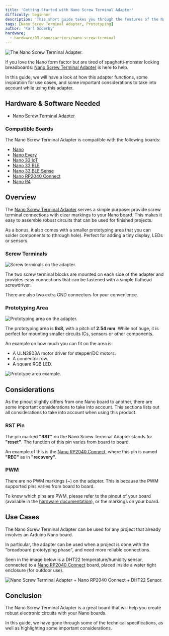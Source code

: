 ```yaml
---
title: 'Getting Started with Nano Screw Terminal Adapter'
difficulty: beginner
description: 'This short guide takes you through the features of the Nano Screw Terminal Adapter, along with some important considerations when using this product.'
tags: [Nano Screw Terminal Adapter, Prototyping]
author: 'Karl Söderby'
hardware:
  - hardware/03.nano/carriers/nano-screw-terminal
---
```


![The Nano Screw Terminal Adapter.](assets/hero.png)

If you love the Nano form factor but are tired of spaghetti-monster looking breadboards: [Nano Screw Terminal Adapter](https://store.arduino.cc/nano-screw-terminal) is here to help. 

In this guide, we will have a look at how this adapter functions, some inspiration for use cases, and some important considerations to take into account while using this adapter.

## Hardware & Software Needed

- [Nano Screw Terminal Adapter](https://store.arduino.cc/nano-screw-terminal)

### Compatible Boards

The Nano Screw Terminal Adapter is compatible with the following boards:

- [Nano](https://store.arduino.cc/products/arduino-nano)
- [Nano Every](https://store.arduino.cc/nano-every)
- [Nano 33 IoT](https://store.arduino.cc/arduino-nano-33-iot)
- [Nano 33 BLE](https://store.arduino.cc/nano-33-ble)
- [Nano 33 BLE Sense](https://store.arduino.cc/nano-33-ble-sense)
- [Nano RP2040 Connect](https://store.arduino.cc/nano-rp2040-connect)
- [Nano R4](https://store.arduino.cc/products/nano-r4)


## Overview

The [Nano Screw Terminal Adapter](https://store.arduino.cc/nano-screw-terminal) serves a simple purpose: provide screw terminal connections with clear markings to your Nano board. This makes it easy to assemble robust circuits that can be used for finished projects. 

As a bonus, it also comes with a smaller prototyping area that you can solder components to (through hole). Perfect for adding a tiny display, LEDs or sensors.

### Screw Terminals

![Screw terminals on the adapter.](assets/nst-terminals.png)

The two screw terminal blocks are mounted on each side of the adapter and provides easy connections that can be fastened with a simple flathead screwdriver.

There are also two extra GND connectors for your convenience.

### Prototyping Area

![Prototyping area on the adapter.](assets/nst-proto-area.png)

The prototyping area is **9x8**, with a pitch of **2.54 mm**. While not huge, it is perfect for mounting smaller circuits ICs, sensors or other components.

An example on how much you can fit on the area is:
- A ULN2803A motor driver for stepper/DC motors.
- A connector row.
- A square RGB LED.

![Prototype area example.](assets/nst-proto-area-pic.png)

## Considerations

As the pinout slightly differs from one Nano board to another, there are some important considerations to take into account. This sections lists out all considerations to take into account when using this product.

### RST Pin

The pin marked **"RST"** on the Nano Screw Terminal Adapter stands for **"reset"**. The function of this pin varies from board to board.

An example of this is the [Nano RP2040 Connect](https://store.arduino.cc/nano-rp2040-connect), where this pin is named **"REC"** as in **"recovery"**.

### PWM

There are no PWM markings (~) on the adapter. This is because the PWM supported pins varies from board to board. 

To know which pins are PWM, please refer to the pinout of your board (available in the [hardware documentation](/)), or the markings on your board.

## Use Cases

The Nano Screw Terminal Adapter can be used for any project that already involves an Arduino Nano board.

In particular, the adapter can be used when a project is done with the "breadboard prototyping phase", and need more reliable connections.

Seen in the image below is a DHT22 temperature/humidity sensor, connected to a [Nano RP2040 Connect](https://store.arduino.cc/nano-rp2040-connect) board, placed inside a water tight enclosure (for outdoor use).

![Nano Screw Terminal Adapter + Nano RP2040 Connect + DHT22 Sensor.](assets/nst-dht-rp2040.png)

## Conclusion

The Nano Screw Terminal Adapter is a great board that will help you create robust electronic circuits with your Nano boards.

In this guide, we have gone through some of the technical specifications, as well as highlighting some important considerations.